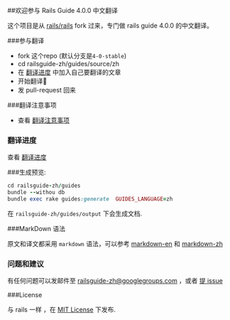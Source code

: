 ##欢迎参与 Rails Guide 4.0.0 中文翻译

这个项目是从 [rails/rails][1] fork 过来，专门做 rails guide 4.0.0 的中文翻译。

###参与翻译
- fork 这个repo (默认分支是`4-0-stable`)
- cd railsguide-zh/guides/source/zh
- 在 [翻译进度][5] 中加入自己要翻译的文章
- 开始翻译
- 发 pull-request 回来


###翻译注意事项

- 查看 [翻译注意事项][6]

### 翻译进度

查看 [翻译进度][5]




###生成预览:

``` ruby
cd railsguide-zh/guides
bundle --withou db
bundle exec rake guides:generate  GUIDES_LANGUAGE=zh
```
在 `railsguide-zh/guides/output` 下会生成文档.



###MarkDown 语法

原文和译文都采用 `markdown` 语法，可以参考 [markdown-en][2] 和 [markdown-zh][3]



### 问题和建议

有任何问题可以发邮件至 railsguide-zh@googlegroups.com ，或者 [提 issue][4]


###License

与 rails 一样 ，在  [MIT License](http://www.opensource.org/licenses/MIT) 下发布.




[1]:https://github.com/rails/rails.git
[2]:http://daringfireball.net/projects/markdown/
[3]:http://wowubuntu.com/markdown/
[4]:https://github.com/rails-learning/railsguide-zh/issues
[5]:https://github.com/rails-learning/railsguide-zh/issues/1
[6]:https://github.com/rails-learning/railsguide-zh/wiki/%E7%BF%BB%E8%AF%91%E6%B3%A8%E6%84%8F%E4%BA%8B%E9%A1%B9
